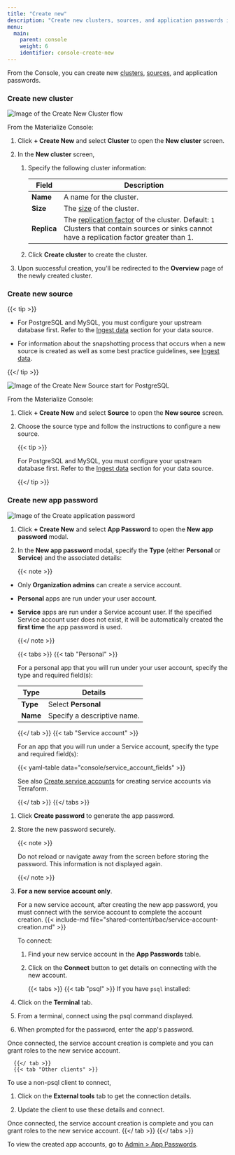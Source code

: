 ```yaml
---
title: "Create new"
description: "Create new clusters, sources, and application passwords in the Materialize console"
menu:
  main:
    parent: console
    weight: 6
    identifier: console-create-new
---
```


From the Console, you can create new [clusters](/concepts/clusters/ "Isolated
pools of compute resources (CPU, memory, and scratch disk space)"),
[sources](/concepts/sources/ "Upstream (i.e., external) systems you want
Materialize to read data from"), and application passwords.

### Create new cluster

![Image of the Create New Cluster flow](/images/console/console-create-new/postgresql/create-new-cluster-flow.png "Create New Cluster flow")

From the Materialize Console:

1. Click **+ Create New** and select **Cluster** to open the **New cluster**
   screen.

1. In the **New cluster** screen,

   1. Specify the following cluster information:

      | Field | Description |
      | ----- | ----------- |
      | **Name** | A name for the cluster. | `
      | **Size** | The [size](/sql/create-cluster/#size) of the cluster. |
      | **Replica** | The [replication factor](/sql/create-cluster/#replication-factor) of the cluster. Default: `1` <br>Clusters that contain sources or sinks cannot have a replication factor greater than 1.|

   1. Click **Create cluster** to create the cluster.

1. Upon successful creation, you'll be redirected to the **Overview** page of
    the newly created cluster.


### Create new source

{{< tip >}}

- For PostgreSQL and MySQL, you must configure your upstream database first.
  Refer to the [Ingest data](/ingest-data/) section for your data source.

- For information about the snapshotting process that occurs when a new source
  is created as well as some best practice guidelines, see [Ingest
  data](/ingest-data/).

{{</ tip >}}

![Image of the Create New Source start for
PostgreSQL](/images/console/console-create-new/postgresql/create-new-source-start.png
"Create New Source start for PostgreSQL")

From the Materialize Console:

1. Click **+ Create New** and select **Source** to open the **New source**
   screen.

1. Choose the source type and follow the instructions to configure a new source.

    {{< tip >}}

    For PostgreSQL and MySQL, you must configure your upstream database first. Refer
    to the [Ingest data](/ingest-data/) section for your data source.

    {{</ tip >}}


### Create new app password

![Image of the Create application
password](/images/console/console-create-new/create-app-password.png "Create
application password")


1. Click **+ Create New** and select **App Password** to open the **New app
   password** modal.

1. In the  **New app password** modal, specify the **Type** (either **Personal**
   or **Service**) and the associated details:

   {{< note >}}

- Only **Organization admins** can create a service account.
- **Personal** apps are run under your user account.
- **Service** apps are run under a Service account user. If the specified
   Service account user does not exist, it will be automatically created the
   **first time** the app password is used.

   {{</ note >}}


   {{< tabs >}}
   {{< tab "Personal" >}}

   For a personal app that you will run under your user account, specify the
   type and required field(s):

   | Type | Details |
   | ---- | ----------- |
   | **Type** | Select **Personal** |
   | **Name** | Specify a descriptive name. |

   {{</ tab >}}
   {{< tab "Service account" >}}

   For an app that you will run under a Service account, specify the
   type and required field(s):

   {{< yaml-table data="console/service_account_fields" >}}

   See also [Create service
   accounts](/security/users-service-accounts/create-service-accounts/) for creating
   service accounts via Terraform.

   {{</ tab >}}
   {{</ tabs >}}


1. Click **Create password** to generate the app password.

1. Store the new password securely.

   {{< note >}}

   Do not reload or navigate away from the screen before storing the
   password. This information is not displayed again.

   {{</ note >}}

1. **For a new service account only**.

   For a new service account, after creating the new app password, you must
   connect with the service account to complete the account creation. {{<
   include-md file="shared-content/rbac/service-account-creation.md" >}}

   To connect:

   1. Find your new service account in the **App Passwords** table.

   1. Click on the **Connect** button to get details on connecting with the new
      account.

      {{< tabs >}}
      {{< tab "psql" >}}
If you have `psql` installed:

1. Click on the **Terminal** tab.
1. From a terminal, connect using the psql command displayed.
1. When prompted for the password, enter the app's password.

Once connected, the service account creation is complete and you can grant roles
to the new service account.

      {{</ tab >}}
      {{< tab "Other clients" >}}
To use a non-psql client to connect,

1. Click on the **External tools** tab to get the connection details.

1. Update the client to use these details and connect.

Once connected, the service account creation is complete and you can grant roles
to the new service account.
      {{</ tab >}}
      {{</ tabs >}}

To view the created app accounts, go to [Admin > App
Passwords](/console/admin/).
